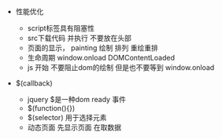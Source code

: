 - 性能优化
  + script标签具有阻塞性
  + src下载代码 并执行 不要放在头部
  + 页面的显示， painting 绘制 排列 重绘重排
  + 生命周期 window.onload DOMContentLoaded
  + js 开始 不要阻止dom的绘制 但是也不要等到 window.onload

- $(callback)
  + jquery $是一种dom ready 事件
  + $(function(){})
  + $(selector) 用于选择元素
  + 动态页面 先显示页面 在取数据